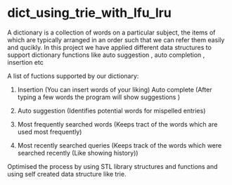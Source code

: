 # dict_using_trie_with_lfu_lru

A dictionary is a collection of words on a particular subject, the items of which are typically arranged in an order such that we can refer them easily and qucikly.
In this project we have applied different data structures to support dictionary functions like auto suggestion , auto completion , insertion etc 

A list of fuctions supported by our dictionary:  

1. Insertion (You can insert words of your liking)  Auto complete (After typing a few words the program will show suggestions ) 

2. Auto suggestion (Identifies potential words for mispelled entries)  

3. Most frequently searched words (Keeps tract of the words which are used most frequently)  

4. Most recently searched queries (Keeps track of the words which were searched recently (Like showing history))  


Optimised the process by using STL library structures and functions and using self created data structure like trie.
